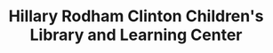 ---
layout: repo
title: "Hillary Rodham Clinton Children's Library 
 
 and Learning Center"
id: 1369
permalink: repos/1369/
---